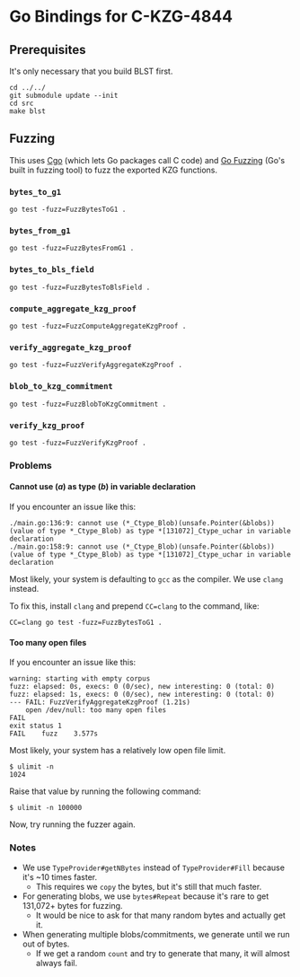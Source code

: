 # Go Bindings for C-KZG-4844

## Prerequisites

It's only necessary that you build BLST first.

```
cd ../../
git submodule update --init
cd src
make blst
```

## Fuzzing

This uses [Cgo](https://go.dev/blog/cgo) (which lets Go packages call C code)
and [Go Fuzzing](https://go.dev/security/fuzz/) (Go's built in fuzzing tool) to
fuzz the exported KZG functions.

### `bytes_to_g1`
```
go test -fuzz=FuzzBytesToG1 .
```

### `bytes_from_g1`
```
go test -fuzz=FuzzBytesFromG1 .
```

### `bytes_to_bls_field`
```
go test -fuzz=FuzzBytesToBlsField .
```

### `compute_aggregate_kzg_proof`
```
go test -fuzz=FuzzComputeAggregateKzgProof .
```

### `verify_aggregate_kzg_proof`
```
go test -fuzz=FuzzVerifyAggregateKzgProof .
```

### `blob_to_kzg_commitment`
```
go test -fuzz=FuzzBlobToKzgCommitment .
```

### `verify_kzg_proof`
```
go test -fuzz=FuzzVerifyKzgProof .
```

### Problems

#### Cannot use (*a*) as type (*b*) in variable declaration

If you encounter an issue like this:
```
./main.go:136:9: cannot use (*_Ctype_Blob)(unsafe.Pointer(&blobs)) (value of type *_Ctype_Blob) as type *[131072]_Ctype_uchar in variable declaration
./main.go:158:9: cannot use (*_Ctype_Blob)(unsafe.Pointer(&blobs)) (value of type *_Ctype_Blob) as type *[131072]_Ctype_uchar in variable declaration
```

Most likely, your system is defaulting to `gcc` as the compiler. We use `clang` instead.

To fix this, install `clang` and prepend `CC=clang` to the command, like:
```
CC=clang go test -fuzz=FuzzBytesToG1 .
```

#### Too many open files

If you encounter an issue like this:
```
warning: starting with empty corpus
fuzz: elapsed: 0s, execs: 0 (0/sec), new interesting: 0 (total: 0)
fuzz: elapsed: 1s, execs: 0 (0/sec), new interesting: 0 (total: 0)
--- FAIL: FuzzVerifyAggregateKzgProof (1.21s)
    open /dev/null: too many open files
FAIL
exit status 1
FAIL	fuzz	3.577s
```

Most likely, your system has a relatively low open file limit.
```
$ ulimit -n
1024
```

Raise that value by running the following command:
```
$ ulimit -n 100000
```

Now, try running the fuzzer again.

### Notes

* We use `TypeProvider#getNBytes` instead of `TypeProvider#Fill` because it's ~10 times faster.
  * This requires we `copy` the bytes, but it's still that much faster.
* For generating blobs, we use `bytes#Repeat` because it's rare to get 131,072+ bytes for fuzzing.
  * It would be nice to ask for that many random bytes and actually get it.
* When generating multiple blobs/commitments, we generate until we run out of bytes.
  * If we get a random `count` and try to generate that many, it will almost always fail.
